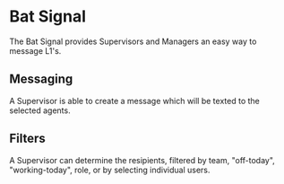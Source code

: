 # Bat Signal

The Bat Signal provides Supervisors and Managers an easy way to message L1's.

## Messaging
A Supervisor is able to create a message which will be texted to the selected agents.

## Filters
A Supervisor can determine the resipients, filtered by team, "off-today", "working-today", role, or by selecting individual users.